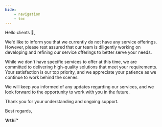 ```yaml
---
hide:
    - navigation
    - toc
---
```


Hello clients 👋,

We'd like to inform you that we currently do not have any service offerings. However, please rest assured that our team is diligently working on developing and refining our service offerings to better serve your needs.

While we don't have specific services to offer at this time, we are committed to delivering high-quality solutions that meet your requirements. Your satisfaction is our top priority, and we appreciate your patience as we continue to work behind the scenes.

We will keep you informed of any updates regarding our services, and we look forward to the opportunity to work with you in the future.

Thank you for your understanding and ongoing support.

Best regards,

**Vrthi™**
